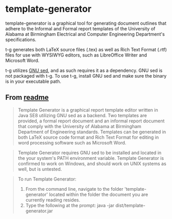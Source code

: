 # template-generator

template-generator is a graphical tool for generating document outlines that adhere to the Informal and Formal report templates of the University of Alabama at Birmingham Electrical and Computer Engineering Department's specifications.

t-g generates both LaTeX source files (.tex) as well as Rich Text Format (.rtf) files for use with WYSIWYG editors, such as LibreOffice Writer and Microsoft Word.

t-g utilizes [GNU sed](https://www.gnu.org/software/sed/), and as such requires it as a dependency. GNU sed is not packaged with t-g. To use t-g, install GNU sed and make sure the binary is in your executable path. 

## From [readme](README.txt)
>Template Generator is a graphical report template editor written in Java SE8 utilizing GNU sed as a backend. Two templates are provided, a formal report document
and an informal report document that comply with the University of Alabama at Birmingham Department of Engineering standards. Templates can be generated in both LaTeX source code format and Rich Text Format for editing in word processing software such as Microsoft Word. 

>Template Generator requires GNU sed to be installed and located in the your system's
PATH environment variable. Template Generator is confirmed to work on Windows, and
should work on UNIX systems as well, but is untested. 

>To run Template Generator:
>1) From the command line, navigate to the folder 'template-generator' located within the folder the document you are currently reading resides.
>2) Type the following at the prompt: java -jar dist/template-generator.jar
